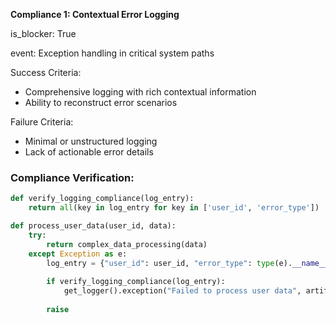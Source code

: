<b>Compliance 1: Contextual Error Logging</b>

is_blocker: True

event: Exception handling in critical system paths

Success Criteria: 
- Comprehensive logging with rich contextual information
- Ability to reconstruct error scenarios

Failure Criteria:
- Minimal or unstructured logging
- Lack of actionable error details

### Compliance Verification:

```python
def verify_logging_compliance(log_entry):
    return all(key in log_entry for key in ['user_id', 'error_type'])

def process_user_data(user_id, data):
    try:
        return complex_data_processing(data)
    except Exception as e:
        log_entry = {"user_id": user_id, "error_type": type(e).__name__}
        
        if verify_logging_compliance(log_entry):
            get_logger().exception("Failed to process user data", artifact=log_entry)
        
        raise
```
